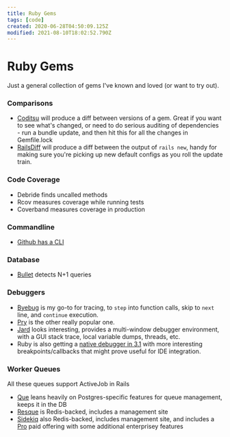 ```yaml
---
title: Ruby Gems
tags: [code]
created: 2020-06-28T04:50:09.125Z
modified: 2021-08-10T18:02:52.790Z
---
```


# Ruby Gems

Just a general collection of gems I've known and loved (or want to try out).

### Comparisons

- [Coditsu](https://diff.coditsu.io) will produce a diff between versions of a gem. Great if you want to see what's changed, or need to do serious auditing of dependencies - run a bundle update, and then hit this for all the changes in Gemfile.lock
- [RailsDiff](http://railsdiff.org/) will produce a diff between the output of `rails new`, handy for making sure you're picking up new default configs as you roll the update train.


### Code Coverage

- Debride finds uncalled methods
- Rcov measures coverage while running tests
- Coverband measures coverage in production

### Commandline

- [Github has a CLI](https://github.com/cli/cli#installation-and-upgrading)

### Database

- [Bullet](https://github.com/flyerhzm/bullet/tree/5.4.3#bullet) detects N+1 queries

### Debuggers

- [Byebug](https://github.com/deivid-rodriguez/byebug/blob/master/GUIDE.md) is my go-to for tracing, to `step` into function calls, skip to `next` line, and `continue` execution.
- [Pry](http://pry.github.io/) is the other really popular one.
- [Jard](https://rubyjard.org/) looks interesting, provides a multi-window debugger environment, with a GUI stack trace, local variable dumps, threads, etc.
- Ruby is also getting a [native debugger in 3.1](https://dev.to/st0012/a-sneak-peek-of-ruby-s-new-debugger-5caa) with more interesting breakpoints/callbacks that might prove useful for IDE integration.

### Worker Queues

All these queues support ActiveJob in Rails

- [Que](https://github.com/que-rb/que) leans heavily on Postgres-specific features for queue management, keeps it in the DB
- [Resque](https://github.com/resque/resque) is Redis-backed, includes a management site
- [Sidekiq](https://github.com/mperham/sidekiq) also Redis-backed, includes management site, and includes a [Pro](https://sidekiq.org/products/pro.html) paid offering with some additional enterprisey features


